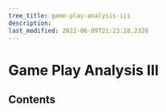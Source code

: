 ```yaml
---
tree_title: game-play-analysis-iii
description: 
last_modified: 2022-06-09T21:23:28.2328
---
```


# Game Play Analysis III

## Contents
